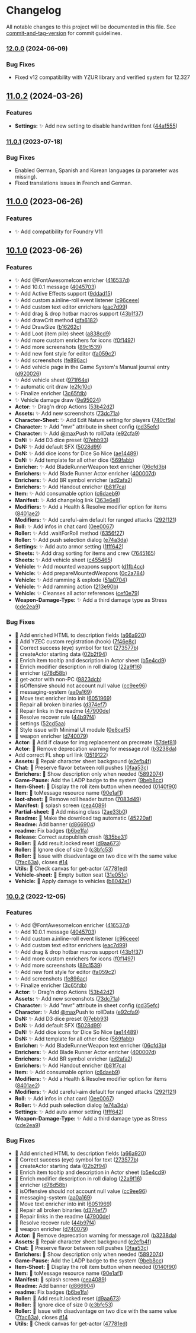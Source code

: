 # Changelog

All notable changes to this project will be documented in this file. See [commit-and-tag-version](https://github.com/absolute-version/commit-and-tag-version) for commit guidelines.

### [12.0.0](https://github.com/fvtt-fria-ligan/blade-runner-foundry-vtt/compare/11.0.2...12.0.0) (2024-06-09)

### Bug Fixes

- Fixed v12 compatibility with YZUR library and verified system for 12.327

## [11.0.2](https://github.com/fvtt-fria-ligan/blade-runner-foundry-vtt/compare/11.0.1...11.0.2) (2024-03-26)


### Features

* **Settings:** ✨ Add new setting to disable handwritten font ([44af555](https://github.com/fvtt-fria-ligan/blade-runner-foundry-vtt/commit/44af555cf69687f82a8fd3cf64a95a850fc00758))

### [11.0.1](https://github.com/fvtt-fria-ligan/blade-runner-foundry-vtt/compare/11.0.0...11.0.1) (2023-07-18)

### Bug Fixes

- Enabled German, Spanish and Korean languages (a parameter was missing).
- Fixed translations issues in French and German.

## [11.0.0](https://github.com/fvtt-fria-ligan/blade-runner-foundry-vtt/compare/10.1.0...11.0.0) (2023-06-26)

### Features

- ✨ Add compatibility for Foundry V11

## [10.1.0](https://github.com/fvtt-fria-ligan/blade-runner-foundry-vtt/compare/10.0.2...10.1.0) (2023-06-26)

### Features

- ✨ Add @FontAwesomeIcon enricher ([416537d](https://github.com/fvtt-fria-ligan/blade-runner-foundry-vtt/commit/416537da23bb8f2ad11621b5765958f73b26eef5))
- ✨ Add 10.0.1 message ([4045703](https://github.com/fvtt-fria-ligan/blade-runner-foundry-vtt/commit/4045703ba3f72a7126f503a3624a7aa98973b06a))
- ✨ Add Active Effects support ([9ddad15](https://github.com/fvtt-fria-ligan/blade-runner-foundry-vtt/commit/9ddad15fa3dc2a13850eb5221fd6ed0d4af10a43))
- ✨ Add custom a.inline-roll event listener ([c96ceee](https://github.com/fvtt-fria-ligan/blade-runner-foundry-vtt/commit/c96ceee4a2c2b695bee3a13e1b1cfcd351f03248))
- ✨ Add custom text editor enrichers ([eac7d99](https://github.com/fvtt-fria-ligan/blade-runner-foundry-vtt/commit/eac7d9972066042a15bdb536f75718f8bbbca4b7))
- ✨ Add drag & drop hotbar macros support ([43b1f37](https://github.com/fvtt-fria-ligan/blade-runner-foundry-vtt/commit/43b1f3745451630948d9b9ae3389367834334785))
- ✨ Add drawCrit method ([dfa6182](https://github.com/fvtt-fria-ligan/blade-runner-foundry-vtt/commit/dfa618248bd3b5f8dd8fe6519a0d96147ea4e9d4))
- ✨ Add DrawSize ([b16262c](https://github.com/fvtt-fria-ligan/blade-runner-foundry-vtt/commit/b16262c3f958dfcea435c753a19dbdcd4344947c))
- ✨ Add Loot (item pile) sheet ([a838cd9](https://github.com/fvtt-fria-ligan/blade-runner-foundry-vtt/commit/a838cd952d0421abae299373a6799e9753be01f1))
- ✨ Add more custom enrichers for icons ([f0f1497](https://github.com/fvtt-fria-ligan/blade-runner-foundry-vtt/commit/f0f1497ef6140015c00924269313f82b9a92f851))
- ✨ Add more screenshots ([89c1539](https://github.com/fvtt-fria-ligan/blade-runner-foundry-vtt/commit/89c153918327c71fbee1e27e7aeed64cbe9a2ce9))
- ✨ Add new font style for editor ([fa059c2](https://github.com/fvtt-fria-ligan/blade-runner-foundry-vtt/commit/fa059c2424dcf657da93e34442c53f9d8da0f491))
- ✨ Add screenshots ([fe896ac](https://github.com/fvtt-fria-ligan/blade-runner-foundry-vtt/commit/fe896ac44ea83f1f2fdb8d7e1636cdab56c7a81d))
- ✨ Add vehicle page in the Game System's Manual journal entry ([d920026](https://github.com/fvtt-fria-ligan/blade-runner-foundry-vtt/commit/d9200267b221556ce7ce61b55e1ab2c96561d34d))
- ✨ Add vehicle sheet ([971f64e](https://github.com/fvtt-fria-ligan/blade-runner-foundry-vtt/commit/971f64e410f76760095092ce209a88df7cc37852))
- ✨ automatic crit draw ([e2fc10c](https://github.com/fvtt-fria-ligan/blade-runner-foundry-vtt/commit/e2fc10c78b31f15293f25e7d7f09d39429c596d1))
- ✨ Finalize enricher ([3c65fdb](https://github.com/fvtt-fria-ligan/blade-runner-foundry-vtt/commit/3c65fdb0f5d712e79c805b08768964ecacc7ad4d))
- ✨ Vehicle damage draw ([9e95024](https://github.com/fvtt-fria-ligan/blade-runner-foundry-vtt/commit/9e9502424934e46ed86a2b7f49b5e147add9d93c))
- **Actor:** ✨ Drag'n drop Actions ([53b42d2](https://github.com/fvtt-fria-ligan/blade-runner-foundry-vtt/commit/53b42d2d46581adfdb0ded05958a2da6ad047086))
- **Assets:** ✨ Add new screenshots ([73dc71a](https://github.com/fvtt-fria-ligan/blade-runner-foundry-vtt/commit/73dc71a00949e46037470a7468d31c3a284d8888))
- **Character-Sheet:** ✨ Add Edit Nature setting for players ([740cf9a](https://github.com/fvtt-fria-ligan/blade-runner-foundry-vtt/commit/740cf9a6e067e98c663ef59405e0200dce7de577))
- **Character:** ✨ Add "mvr" attribute in sheet config ([cd35efc](https://github.com/fvtt-fria-ligan/blade-runner-foundry-vtt/commit/cd35efc50e9fc71a81b10524a9e34ddf0080fd5a))
- **Character:** ✨ Add [@max](https://github.com/max)Push to rollData ([e92cfa9](https://github.com/fvtt-fria-ligan/blade-runner-foundry-vtt/commit/e92cfa918adb6f38143dc9bbc08469fc8bb5d4c7))
- **DsN:** ✨ Add D3 dice preset ([07ebb93](https://github.com/fvtt-fria-ligan/blade-runner-foundry-vtt/commit/07ebb93f917dfbcc1eef8b31cfcbafe98d003b63))
- **DsN:** ✨ Add default SFX ([5028d99](https://github.com/fvtt-fria-ligan/blade-runner-foundry-vtt/commit/5028d995d25b97c7f5d88ac4b5e7b13b5555d6fa))
- **DsN:** ✨ Add dice icons for Dice So Nice ([ae14489](https://github.com/fvtt-fria-ligan/blade-runner-foundry-vtt/commit/ae1448906e5c5ce9fd5239a1150b8789cd154745))
- **DsN:** ✨ Add template for all other dice ([569fabb](https://github.com/fvtt-fria-ligan/blade-runner-foundry-vtt/commit/569fabbf0b4b36b1440d00948e5f8483e9655a9e))
- **Enricher:** ✨ Add BladeRunnerWeapon text enricher ([06cfd3b](https://github.com/fvtt-fria-ligan/blade-runner-foundry-vtt/commit/06cfd3b8533d99ebbc26e5ee8b1e2fd75860ad7c))
- **Enrichers:** ✨ Add Blade Runner Actor enricher ([400007d](https://github.com/fvtt-fria-ligan/blade-runner-foundry-vtt/commit/400007d1aa3a999d109124edf52ac97aa0de0109))
- **Enrichers:** ✨ Add BR symbol enricher ([ad2afa2](https://github.com/fvtt-fria-ligan/blade-runner-foundry-vtt/commit/ad2afa2d776f748b1af12f84f213b0a50b61ffe7))
- **Enrichers:** ✨ Add Handout enricher ([b81f7ca](https://github.com/fvtt-fria-ligan/blade-runner-foundry-vtt/commit/b81f7ca2f238c762675162363148a9ea3d06c01f))
- **Item:** ✨ Add consumable option ([c6daeb9](https://github.com/fvtt-fria-ligan/blade-runner-foundry-vtt/commit/c6daeb95d29cf9458da34d0a5329cd6cf068b501))
- **Manifest:** ✨ Add changelog link ([363e6e8](https://github.com/fvtt-fria-ligan/blade-runner-foundry-vtt/commit/363e6e8ff33a49aec77d0718b217057704c044fb))
- **Modifiers:** ✨ Add a Health & Resolve modifier option for items ([8401ae2](https://github.com/fvtt-fria-ligan/blade-runner-foundry-vtt/commit/8401ae2da8f657d829da730364960ac4809755ee))
- **Modifiers:** ✨ Add careful-aim default for ranged attacks ([292f121](https://github.com/fvtt-fria-ligan/blade-runner-foundry-vtt/commit/292f121034903ae899237b4cdf997dda9e2975ba))
- **Roll:** ✨ Add infos in chat card ([0ee0067](https://github.com/fvtt-fria-ligan/blade-runner-foundry-vtt/commit/0ee0067ecb10d513fd8bd7747273deb4c3d823dc))
- **Roller:** ✨ Add .waitForRoll method ([6356f27](https://github.com/fvtt-fria-ligan/blade-runner-foundry-vtt/commit/6356f27cff29c833c99a1925bedd04e1de4646ae))
- **Roller:** ✨ Add push selection dialog ([e74a3da](https://github.com/fvtt-fria-ligan/blade-runner-foundry-vtt/commit/e74a3da39f73b1e654e701733f138d945732785f))
- **Settings:** ✨ Add auto armor setting ([1fff642](https://github.com/fvtt-fria-ligan/blade-runner-foundry-vtt/commit/1fff642c81880255478bca107b22a2cd2451b6c8))
- **Sheets:** ✨ Add drag sorting for items and crew ([7645165](https://github.com/fvtt-fria-ligan/blade-runner-foundry-vtt/commit/7645165157d4bc3709a545fb872e82199c4c00c4))
- **Sheets:** ✨ Add vehicle sheet ([c455465](https://github.com/fvtt-fria-ligan/blade-runner-foundry-vtt/commit/c455465b153ca6652b1c2678a2c62f30f88af06c))
- **Vehicle:** ✨ Add mounted weapons support ([d1fb4cc](https://github.com/fvtt-fria-ligan/blade-runner-foundry-vtt/commit/d1fb4ccf52937e156e6098f30ad43cfa81050c56))
- **Vehicle:** ✨ Add prepareMountedWeapons ([0c2a784](https://github.com/fvtt-fria-ligan/blade-runner-foundry-vtt/commit/0c2a784e4e032bec5c9c13bb27217b9990e53ee2))
- **Vehicle:** ✨ Add ramming & explode ([51a0704](https://github.com/fvtt-fria-ligan/blade-runner-foundry-vtt/commit/51a07046d23fb58857a6006efd31e39d4717b4a1))
- **Vehicle:** ✨ Add ramming action ([213e90b](https://github.com/fvtt-fria-ligan/blade-runner-foundry-vtt/commit/213e90bfd56b70063997c1e70d8b9b870439106a))
- **Vehicle:** ✨ Cleanses all actor references ([cef0e79](https://github.com/fvtt-fria-ligan/blade-runner-foundry-vtt/commit/cef0e790614736572353f94c964910d9290c35c4))
- **Weapon-Damage-Type:** ✨ Add a third damage type as Stress ([cde2ea9](https://github.com/fvtt-fria-ligan/blade-runner-foundry-vtt/commit/cde2ea968eec4432f57331bcea6804f142097596))

### Bug Fixes

- 🐛 Add enriched HTML to description fields ([a66a920](https://github.com/fvtt-fria-ligan/blade-runner-foundry-vtt/commit/a66a920135a17ad128a02d4ff97370d3c6d78664))
- 🐛 Add YZEC custom registration (hook) ([7f46e8c](https://github.com/fvtt-fria-ligan/blade-runner-foundry-vtt/commit/7f46e8c7bd27286e11c15b65b0121e000ee7bef0))
- 🐛 Correct success (eye) symbol for text ([273577b](https://github.com/fvtt-fria-ligan/blade-runner-foundry-vtt/commit/273577b54f82f7396cd34b68853acff99aa8194b))
- 🐛 createActor starting data ([02b2f94](https://github.com/fvtt-fria-ligan/blade-runner-foundry-vtt/commit/02b2f940e668c4dda4dc2426b9b0674764b23c4f))
- 🐛 Enrich item tooltip and description in Actor sheet ([b5e4cd9](https://github.com/fvtt-fria-ligan/blade-runner-foundry-vtt/commit/b5e4cd97992c08be46791ef7c3ee94634b190387))
- 🐛 Enrich modifier description in roll dialog ([22a9f16](https://github.com/fvtt-fria-ligan/blade-runner-foundry-vtt/commit/22a9f164c3b00dd9d29883a1cca6e2daf2eab691))
- 🐛 enricher ([d78d58b](https://github.com/fvtt-fria-ligan/blade-runner-foundry-vtt/commit/d78d58b874021930f72b85f0c2d7128b57ab9124))
- 🐛 get-actor with non-PC ([9823dcb](https://github.com/fvtt-fria-ligan/blade-runner-foundry-vtt/commit/9823dcb81b75b99a2d403d8825010a342651410b))
- 🐛 isOffensive should not account null value ([cc9ee96](https://github.com/fvtt-fria-ligan/blade-runner-foundry-vtt/commit/cc9ee96c53dbfc8a22ea4b0d3a20b803debe831c))
- 🐛 messaging-system ([aa0a169](https://github.com/fvtt-fria-ligan/blade-runner-foundry-vtt/commit/aa0a169f8f2c64010b24cf17ff9dccd52c7b850a))
- 🐛 Move text enricher into init ([6051969](https://github.com/fvtt-fria-ligan/blade-runner-foundry-vtt/commit/6051969e5e2b7b579416dd8d2e7017b4defc08bc))
- 🐛 Repair all broken binaries ([d374ef7](https://github.com/fvtt-fria-ligan/blade-runner-foundry-vtt/commit/d374ef781c18fa07824e17fc21489e4268d56482))
- 🐛 Repair links in the readme ([47900de](https://github.com/fvtt-fria-ligan/blade-runner-foundry-vtt/commit/47900dedc2030132a535cf2bf6b18dec7aa0b301))
- 🐛 Resolve recover rule ([44b97f4](https://github.com/fvtt-fria-ligan/blade-runner-foundry-vtt/commit/44b97f4a965e4a30cd077d321df9e27c7bc04008))
- 🐛 settings ([52cd5aa](https://github.com/fvtt-fria-ligan/blade-runner-foundry-vtt/commit/52cd5aaf5526511b6fa1b731524d9a639ba16d81))
- 🐛 Style issue with Minimal UI module ([0e8caf5](https://github.com/fvtt-fria-ligan/blade-runner-foundry-vtt/commit/0e8caf5c2bdae0ce034ab96e6b20dbf44e3ca6a6))
- 🐛 weapon enricher ([d740079](https://github.com/fvtt-fria-ligan/blade-runner-foundry-vtt/commit/d740079b75c4aaa1234772de404d1e221211fba0))
- **Actor:** 🐛 Add if clause for img replacement on precreate ([57def81](https://github.com/fvtt-fria-ligan/blade-runner-foundry-vtt/commit/57def81230aa0745e67441938478a04a42b5630a))
- **Actor:** 🐛 Remove deprecation warning for message.roll ([b3238da](https://github.com/fvtt-fria-ligan/blade-runner-foundry-vtt/commit/b3238dad64230ee991357fb69396f5016e6bfabc))
- Add correct FL shop url link ([0519122](https://github.com/fvtt-fria-ligan/blade-runner-foundry-vtt/commit/05191228776f25eddcada74545adae529c974944))
- **Assets:** 🐛 Repair character sheet background ([e2efb4f](https://github.com/fvtt-fria-ligan/blade-runner-foundry-vtt/commit/e2efb4ffb8abea04329459f2f5cc1802900b4a2b))
- **Chat:** 🐛 Preserve flavor between roll pushes ([0faa53c](https://github.com/fvtt-fria-ligan/blade-runner-foundry-vtt/commit/0faa53c88e3fcbe3d36a7c8be344311839354f5f))
- **Enrichers:** 🐛 Show description only when needed ([5892074](https://github.com/fvtt-fria-ligan/blade-runner-foundry-vtt/commit/58920749655c248274dc7ad541754ea6391bd067))
- **Game-Pause:** Add the LADP badge to the system ([9beb8cc](https://github.com/fvtt-fria-ligan/blade-runner-foundry-vtt/commit/9beb8ccd7ca6f15fc582eef9aea0c0f5e94c1079))
- **Item-Sheet:** 🐛 Display the roll item button when needed ([0140f90](https://github.com/fvtt-fria-ligan/blade-runner-foundry-vtt/commit/0140f9038a5e69d29f7dcb0f1fd2b7086a52ab14))
- **Item:** 🐛 toMessage resource name ([90e1af1](https://github.com/fvtt-fria-ligan/blade-runner-foundry-vtt/commit/90e1af17c812d0b5a79ae255dfc3510ea48da6be))
- **loot-sheet:** 🐛 Remove roll header button ([7083d49](https://github.com/fvtt-fria-ligan/blade-runner-foundry-vtt/commit/7083d49e793755092cb83522c273274940efbb44))
- **Manifest:** 🐛 splash screen ([cea4089](https://github.com/fvtt-fria-ligan/blade-runner-foundry-vtt/commit/cea4089d86734bcc59b45f0e3a70f5ac4762d426))
- **Partial-sheet:** 🐛 Add missing class ([2ae33b0](https://github.com/fvtt-fria-ligan/blade-runner-foundry-vtt/commit/2ae33b04e881943339ffb6d6aba47bdaa212854d))
- **Readme:** 🐛 Make the download tag automatic ([45220af](https://github.com/fvtt-fria-ligan/blade-runner-foundry-vtt/commit/45220afa02e18fdea5abe4ede1698a76677f670f))
- **Readme:** Add banner ([d866904](https://github.com/fvtt-fria-ligan/blade-runner-foundry-vtt/commit/d8669045413614d20f057f4a9fce84110b5d385f))
- **readme:** Fix badges ([b6be1fa](https://github.com/fvtt-fria-ligan/blade-runner-foundry-vtt/commit/b6be1fa0e2b5b4ba5a4d89f0d960812d9bb87e83))
- **Release:** Correct autopublish crash ([835be31](https://github.com/fvtt-fria-ligan/blade-runner-foundry-vtt/commit/835be31075624bf1325d80465d8b4994f00ea1de))
- **Roller:** 🐛 Add result.locked reset ([d9aa673](https://github.com/fvtt-fria-ligan/blade-runner-foundry-vtt/commit/d9aa673f223c4fa497deb6ae5e98b1333b3701ac))
- **Roller:** 🐛 Ignore dice of size 0 ([c3bfc53](https://github.com/fvtt-fria-ligan/blade-runner-foundry-vtt/commit/c3bfc533ebcd1817d1a56492a565094ccf1d1a52))
- **Roller:** 🐛 Issue with disadvantage on two dice with the same value ([7fac63a](https://github.com/fvtt-fria-ligan/blade-runner-foundry-vtt/commit/7fac63a4f742ebbd40a68e3a7a8e88a080754a2c)), closes [#14](https://github.com/fvtt-fria-ligan/blade-runner-foundry-vtt/issues/14)
- **Utils:** 🐛 Check canvas for get-actor ([47781ed](https://github.com/fvtt-fria-ligan/blade-runner-foundry-vtt/commit/47781ed6c4a0716eb0d9f4c78851ca550465cc38))
- **Vehicle-sheet:** 🐛 Empty button seat ([31e051c](https://github.com/fvtt-fria-ligan/blade-runner-foundry-vtt/commit/31e051cf3060baa0786fcdb1bff325916d981686))
- **Vehicle:** 🐛 Apply damage to vehicles ([b8042e1](https://github.com/fvtt-fria-ligan/blade-runner-foundry-vtt/commit/b8042e11089631a14d8be666aa0a110dc297613c))

### [10.0.2](https://github.com/fvtt-fria-ligan/blade-runner-foundry-vtt/compare/9.0.0...10.0.2) (2022-12-05)

### Features

- ✨ Add @FontAwesomeIcon enricher ([416537d](https://github.com/fvtt-fria-ligan/blade-runner-foundry-vtt/commit/416537da23bb8f2ad11621b5765958f73b26eef5))
- ✨ Add 10.0.1 message ([4045703](https://github.com/fvtt-fria-ligan/blade-runner-foundry-vtt/commit/4045703ba3f72a7126f503a3624a7aa98973b06a))
- ✨ Add custom a.inline-roll event listener ([c96ceee](https://github.com/fvtt-fria-ligan/blade-runner-foundry-vtt/commit/c96ceee4a2c2b695bee3a13e1b1cfcd351f03248))
- ✨ Add custom text editor enrichers ([eac7d99](https://github.com/fvtt-fria-ligan/blade-runner-foundry-vtt/commit/eac7d9972066042a15bdb536f75718f8bbbca4b7))
- ✨ Add drag & drop hotbar macros support ([43b1f37](https://github.com/fvtt-fria-ligan/blade-runner-foundry-vtt/commit/43b1f3745451630948d9b9ae3389367834334785))
- ✨ Add more custom enrichers for icons ([f0f1497](https://github.com/fvtt-fria-ligan/blade-runner-foundry-vtt/commit/f0f1497ef6140015c00924269313f82b9a92f851))
- ✨ Add more screenshots ([89c1539](https://github.com/fvtt-fria-ligan/blade-runner-foundry-vtt/commit/89c153918327c71fbee1e27e7aeed64cbe9a2ce9))
- ✨ Add new font style for editor ([fa059c2](https://github.com/fvtt-fria-ligan/blade-runner-foundry-vtt/commit/fa059c2424dcf657da93e34442c53f9d8da0f491))
- ✨ Add screenshots ([fe896ac](https://github.com/fvtt-fria-ligan/blade-runner-foundry-vtt/commit/fe896ac44ea83f1f2fdb8d7e1636cdab56c7a81d))
- ✨ Finalize enricher ([3c65fdb](https://github.com/fvtt-fria-ligan/blade-runner-foundry-vtt/commit/3c65fdb0f5d712e79c805b08768964ecacc7ad4d))
- **Actor:** ✨ Drag'n drop Actions ([53b42d2](https://github.com/fvtt-fria-ligan/blade-runner-foundry-vtt/commit/53b42d2d46581adfdb0ded05958a2da6ad047086))
- **Assets:** ✨ Add new screenshots ([73dc71a](https://github.com/fvtt-fria-ligan/blade-runner-foundry-vtt/commit/73dc71a00949e46037470a7468d31c3a284d8888))
- **Character:** ✨ Add "mvr" attribute in sheet config ([cd35efc](https://github.com/fvtt-fria-ligan/blade-runner-foundry-vtt/commit/cd35efc50e9fc71a81b10524a9e34ddf0080fd5a))
- **Character:** ✨ Add [@max](https://github.com/max)Push to rollData ([e92cfa9](https://github.com/fvtt-fria-ligan/blade-runner-foundry-vtt/commit/e92cfa918adb6f38143dc9bbc08469fc8bb5d4c7))
- **DsN:** ✨ Add D3 dice preset ([07ebb93](https://github.com/fvtt-fria-ligan/blade-runner-foundry-vtt/commit/07ebb93f917dfbcc1eef8b31cfcbafe98d003b63))
- **DsN:** ✨ Add default SFX ([5028d99](https://github.com/fvtt-fria-ligan/blade-runner-foundry-vtt/commit/5028d995d25b97c7f5d88ac4b5e7b13b5555d6fa))
- **DsN:** ✨ Add dice icons for Dice So Nice ([ae14489](https://github.com/fvtt-fria-ligan/blade-runner-foundry-vtt/commit/ae1448906e5c5ce9fd5239a1150b8789cd154745))
- **DsN:** ✨ Add template for all other dice ([569fabb](https://github.com/fvtt-fria-ligan/blade-runner-foundry-vtt/commit/569fabbf0b4b36b1440d00948e5f8483e9655a9e))
- **Enricher:** ✨ Add BladeRunnerWeapon text enricher ([06cfd3b](https://github.com/fvtt-fria-ligan/blade-runner-foundry-vtt/commit/06cfd3b8533d99ebbc26e5ee8b1e2fd75860ad7c))
- **Enrichers:** ✨ Add Blade Runner Actor enricher ([400007d](https://github.com/fvtt-fria-ligan/blade-runner-foundry-vtt/commit/400007d1aa3a999d109124edf52ac97aa0de0109))
- **Enrichers:** ✨ Add BR symbol enricher ([ad2afa2](https://github.com/fvtt-fria-ligan/blade-runner-foundry-vtt/commit/ad2afa2d776f748b1af12f84f213b0a50b61ffe7))
- **Enrichers:** ✨ Add Handout enricher ([b81f7ca](https://github.com/fvtt-fria-ligan/blade-runner-foundry-vtt/commit/b81f7ca2f238c762675162363148a9ea3d06c01f))
- **Item:** ✨ Add consumable option ([c6daeb9](https://github.com/fvtt-fria-ligan/blade-runner-foundry-vtt/commit/c6daeb95d29cf9458da34d0a5329cd6cf068b501))
- **Modifiers:** ✨ Add a Health & Resolve modifier option for items ([8401ae2](https://github.com/fvtt-fria-ligan/blade-runner-foundry-vtt/commit/8401ae2da8f657d829da730364960ac4809755ee))
- **Modifiers:** ✨ Add careful-aim default for ranged attacks ([292f121](https://github.com/fvtt-fria-ligan/blade-runner-foundry-vtt/commit/292f121034903ae899237b4cdf997dda9e2975ba))
- **Roll:** ✨ Add infos in chat card ([0ee0067](https://github.com/fvtt-fria-ligan/blade-runner-foundry-vtt/commit/0ee0067ecb10d513fd8bd7747273deb4c3d823dc))
- **Roller:** ✨ Add push selection dialog ([e74a3da](https://github.com/fvtt-fria-ligan/blade-runner-foundry-vtt/commit/e74a3da39f73b1e654e701733f138d945732785f))
- **Settings:** ✨ Add auto armor setting ([1fff642](https://github.com/fvtt-fria-ligan/blade-runner-foundry-vtt/commit/1fff642c81880255478bca107b22a2cd2451b6c8))
- **Weapon-Damage-Type:** ✨ Add a third damage type as Stress ([cde2ea9](https://github.com/fvtt-fria-ligan/blade-runner-foundry-vtt/commit/cde2ea968eec4432f57331bcea6804f142097596))

### Bug Fixes

- 🐛 Add enriched HTML to description fields ([a66a920](https://github.com/fvtt-fria-ligan/blade-runner-foundry-vtt/commit/a66a920135a17ad128a02d4ff97370d3c6d78664))
- 🐛 Correct success (eye) symbol for text ([273577b](https://github.com/fvtt-fria-ligan/blade-runner-foundry-vtt/commit/273577b54f82f7396cd34b68853acff99aa8194b))
- 🐛 createActor starting data ([02b2f94](https://github.com/fvtt-fria-ligan/blade-runner-foundry-vtt/commit/02b2f940e668c4dda4dc2426b9b0674764b23c4f))
- 🐛 Enrich item tooltip and description in Actor sheet ([b5e4cd9](https://github.com/fvtt-fria-ligan/blade-runner-foundry-vtt/commit/b5e4cd97992c08be46791ef7c3ee94634b190387))
- 🐛 Enrich modifier description in roll dialog ([22a9f16](https://github.com/fvtt-fria-ligan/blade-runner-foundry-vtt/commit/22a9f164c3b00dd9d29883a1cca6e2daf2eab691))
- 🐛 enricher ([d78d58b](https://github.com/fvtt-fria-ligan/blade-runner-foundry-vtt/commit/d78d58b874021930f72b85f0c2d7128b57ab9124))
- 🐛 isOffensive should not account null value ([cc9ee96](https://github.com/fvtt-fria-ligan/blade-runner-foundry-vtt/commit/cc9ee96c53dbfc8a22ea4b0d3a20b803debe831c))
- 🐛 messaging-system ([aa0a169](https://github.com/fvtt-fria-ligan/blade-runner-foundry-vtt/commit/aa0a169f8f2c64010b24cf17ff9dccd52c7b850a))
- 🐛 Move text enricher into init ([6051969](https://github.com/fvtt-fria-ligan/blade-runner-foundry-vtt/commit/6051969e5e2b7b579416dd8d2e7017b4defc08bc))
- 🐛 Repair all broken binaries ([d374ef7](https://github.com/fvtt-fria-ligan/blade-runner-foundry-vtt/commit/d374ef781c18fa07824e17fc21489e4268d56482))
- 🐛 Repair links in the readme ([47900de](https://github.com/fvtt-fria-ligan/blade-runner-foundry-vtt/commit/47900dedc2030132a535cf2bf6b18dec7aa0b301))
- 🐛 Resolve recover rule ([44b97f4](https://github.com/fvtt-fria-ligan/blade-runner-foundry-vtt/commit/44b97f4a965e4a30cd077d321df9e27c7bc04008))
- 🐛 weapon enricher ([d740079](https://github.com/fvtt-fria-ligan/blade-runner-foundry-vtt/commit/d740079b75c4aaa1234772de404d1e221211fba0))
- **Actor:** 🐛 Remove deprecation warning for message.roll ([b3238da](https://github.com/fvtt-fria-ligan/blade-runner-foundry-vtt/commit/b3238dad64230ee991357fb69396f5016e6bfabc))
- **Assets:** 🐛 Repair character sheet background ([e2efb4f](https://github.com/fvtt-fria-ligan/blade-runner-foundry-vtt/commit/e2efb4ffb8abea04329459f2f5cc1802900b4a2b))
- **Chat:** 🐛 Preserve flavor between roll pushes ([0faa53c](https://github.com/fvtt-fria-ligan/blade-runner-foundry-vtt/commit/0faa53c88e3fcbe3d36a7c8be344311839354f5f))
- **Enrichers:** 🐛 Show description only when needed ([5892074](https://github.com/fvtt-fria-ligan/blade-runner-foundry-vtt/commit/58920749655c248274dc7ad541754ea6391bd067))
- **Game-Pause:** Add the LADP badge to the system ([9beb8cc](https://github.com/fvtt-fria-ligan/blade-runner-foundry-vtt/commit/9beb8ccd7ca6f15fc582eef9aea0c0f5e94c1079))
- **Item-Sheet:** 🐛 Display the roll item button when needed ([0140f90](https://github.com/fvtt-fria-ligan/blade-runner-foundry-vtt/commit/0140f9038a5e69d29f7dcb0f1fd2b7086a52ab14))
- **Item:** 🐛 toMessage resource name ([90e1af1](https://github.com/fvtt-fria-ligan/blade-runner-foundry-vtt/commit/90e1af17c812d0b5a79ae255dfc3510ea48da6be))
- **Manifest:** 🐛 splash screen ([cea4089](https://github.com/fvtt-fria-ligan/blade-runner-foundry-vtt/commit/cea4089d86734bcc59b45f0e3a70f5ac4762d426))
- **Readme:** Add banner ([d866904](https://github.com/fvtt-fria-ligan/blade-runner-foundry-vtt/commit/d8669045413614d20f057f4a9fce84110b5d385f))
- **readme:** Fix badges ([b6be1fa](https://github.com/fvtt-fria-ligan/blade-runner-foundry-vtt/commit/b6be1fa0e2b5b4ba5a4d89f0d960812d9bb87e83))
- **Roller:** 🐛 Add result.locked reset ([d9aa673](https://github.com/fvtt-fria-ligan/blade-runner-foundry-vtt/commit/d9aa673f223c4fa497deb6ae5e98b1333b3701ac))
- **Roller:** 🐛 Ignore dice of size 0 ([c3bfc53](https://github.com/fvtt-fria-ligan/blade-runner-foundry-vtt/commit/c3bfc533ebcd1817d1a56492a565094ccf1d1a52))
- **Roller:** 🐛 Issue with disadvantage on two dice with the same value ([7fac63a](https://github.com/fvtt-fria-ligan/blade-runner-foundry-vtt/commit/7fac63a4f742ebbd40a68e3a7a8e88a080754a2c)), closes [#14](https://github.com/fvtt-fria-ligan/blade-runner-foundry-vtt/issues/14)
- **Utils:** 🐛 Check canvas for get-actor ([47781ed](https://github.com/fvtt-fria-ligan/blade-runner-foundry-vtt/commit/47781ed6c4a0716eb0d9f4c78851ca550465cc38))
